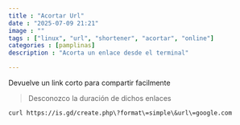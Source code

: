 ```yaml
---
title : "Acortar Url"
date : "2025-07-09 21:21"
image : ""
tags : ["linux", "url", "shortener", "acortar", "online"]
categories : [pamplinas]
description : "Acorta un enlace desde el terminal"

---
```


Devuelve un link corto para compartir facilmente

> Desconozco la duración de dichos enlaces

`curl https://is.gd/create.php\?format\=simple\&url\=google.com`

